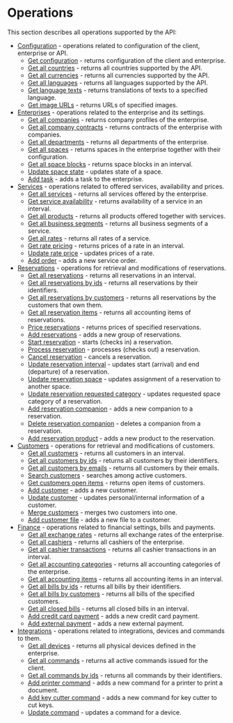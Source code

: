 # Operations

This section describes all operations supported by the API:

* [Configuration](https://github.com/MewsSystems/gitbook-connector-api/tree/6b7e8cdb3d9cb2a1e55fb62f3c6f282385142198/configuration.md) - operations related to configuration of the client, enterprise or API.
  * [Get configuration](https://github.com/MewsSystems/gitbook-connector-api/tree/6b7e8cdb3d9cb2a1e55fb62f3c6f282385142198/configuration.md#get-configuration) - returns configuration of the client and enterprise.
  * [Get all countries](https://github.com/MewsSystems/gitbook-connector-api/tree/6b7e8cdb3d9cb2a1e55fb62f3c6f282385142198/configuration.md#get-all-countries) - returns all countries supported by the API.
  * [Get all currencies](https://github.com/MewsSystems/gitbook-connector-api/tree/6b7e8cdb3d9cb2a1e55fb62f3c6f282385142198/configuration.md#get-all-currencies) - returns all currencies supported by the API.
  * [Get all languages](https://github.com/MewsSystems/gitbook-connector-api/tree/6b7e8cdb3d9cb2a1e55fb62f3c6f282385142198/configuration.md#get-all-languages) - returns all languages supported by the API.
  * [Get language texts](https://github.com/MewsSystems/gitbook-connector-api/tree/6b7e8cdb3d9cb2a1e55fb62f3c6f282385142198/configuration.md#get-language-texts) - returns translations of texts to a specified language.
  * [Get image URLs](https://github.com/MewsSystems/gitbook-connector-api/tree/6b7e8cdb3d9cb2a1e55fb62f3c6f282385142198/configuration.md#get-image-urls) - returns URLs of specified images.
* [Enterprises](https://github.com/MewsSystems/gitbook-connector-api/tree/6b7e8cdb3d9cb2a1e55fb62f3c6f282385142198/enterprises.md) - operations related to the enterprise and its settings.
  * [Get all companies](https://github.com/MewsSystems/gitbook-connector-api/tree/6b7e8cdb3d9cb2a1e55fb62f3c6f282385142198/enterprises.md#get-all-companies) - returns company profiles of the enterprise.
  * [Get all company contracts](https://github.com/MewsSystems/gitbook-connector-api/tree/6b7e8cdb3d9cb2a1e55fb62f3c6f282385142198/enterprises.md#get-all-company-contracts) - returns contracts of the enterprise with companies.
  * [Get all departments](https://github.com/MewsSystems/gitbook-connector-api/tree/6b7e8cdb3d9cb2a1e55fb62f3c6f282385142198/enterprises.md#get-all-departments) - returns all departments of the enterprise.
  * [Get all spaces](https://github.com/MewsSystems/gitbook-connector-api/tree/6b7e8cdb3d9cb2a1e55fb62f3c6f282385142198/enterprises.md#get-all-spaces) - returns spaces in the enterprise together with their configuration.
  * [Get all space blocks](https://github.com/MewsSystems/gitbook-connector-api/tree/6b7e8cdb3d9cb2a1e55fb62f3c6f282385142198/enterprises.md#get-all-space-blocks) - returns space blocks in an interval.
  * [Update space state](https://github.com/MewsSystems/gitbook-connector-api/tree/6b7e8cdb3d9cb2a1e55fb62f3c6f282385142198/enterprises.md#update-space-state) - updates state of a space.
  * [Add task](https://github.com/MewsSystems/gitbook-connector-api/tree/6b7e8cdb3d9cb2a1e55fb62f3c6f282385142198/enterprises.md#add-task) - adds a task to the enterprise.
* [Services](https://github.com/MewsSystems/gitbook-connector-api/tree/6b7e8cdb3d9cb2a1e55fb62f3c6f282385142198/services.md) - operations related to offered services, availability and prices.
  * [Get all services](https://github.com/MewsSystems/gitbook-connector-api/tree/6b7e8cdb3d9cb2a1e55fb62f3c6f282385142198/services.md#get-all-services) - returns all services offered by the enterprise.
  * [Get service availability](https://github.com/MewsSystems/gitbook-connector-api/tree/6b7e8cdb3d9cb2a1e55fb62f3c6f282385142198/services.md#get-service-availability) - returns availability of a service in an interval.
  * [Get all products](https://github.com/MewsSystems/gitbook-connector-api/tree/6b7e8cdb3d9cb2a1e55fb62f3c6f282385142198/services.md#get-all-products) - returns all products offered together with services.
  * [Get all business segments](https://github.com/MewsSystems/gitbook-connector-api/tree/6b7e8cdb3d9cb2a1e55fb62f3c6f282385142198/services.md#get-all-business-segments) - returns all business segments of a service.
  * [Get all rates](https://github.com/MewsSystems/gitbook-connector-api/tree/6b7e8cdb3d9cb2a1e55fb62f3c6f282385142198/services.md#get-all-rates) - returns all rates of a service.
  * [Get rate pricing](https://github.com/MewsSystems/gitbook-connector-api/tree/6b7e8cdb3d9cb2a1e55fb62f3c6f282385142198/services.md#get-rate-pricing) - returns prices of a rate in an interval.
  * [Update rate price](https://github.com/MewsSystems/gitbook-connector-api/tree/6b7e8cdb3d9cb2a1e55fb62f3c6f282385142198/services.md#update-rate-price) - updates prices of a rate.
  * [Add order](https://github.com/MewsSystems/gitbook-connector-api/tree/6b7e8cdb3d9cb2a1e55fb62f3c6f282385142198/services.md#add-order) - adds a new service order.
* [Reservations](https://github.com/MewsSystems/gitbook-connector-api/tree/6b7e8cdb3d9cb2a1e55fb62f3c6f282385142198/reservations.md) - operations for retrieval and modifications of reservations.
  * [Get all reservations](https://github.com/MewsSystems/gitbook-connector-api/tree/6b7e8cdb3d9cb2a1e55fb62f3c6f282385142198/reservations.md#get-all-reservations) - returns all reservations in an interval.
  * [Get all reservations by ids](https://github.com/MewsSystems/gitbook-connector-api/tree/6b7e8cdb3d9cb2a1e55fb62f3c6f282385142198/reservations.md#get-all-reservations-by-ids) - returns all reservations by their identifiers.
  * [Get all reservations by customers](https://github.com/MewsSystems/gitbook-connector-api/tree/6b7e8cdb3d9cb2a1e55fb62f3c6f282385142198/reservations.md#get-all-reservations-by-customers) - returns all reservations by the customers that own them.
  * [Get all reservation items](https://github.com/MewsSystems/gitbook-connector-api/tree/6b7e8cdb3d9cb2a1e55fb62f3c6f282385142198/reservations.md#get-all-reservation-items) - returns all accounting items of reservations. 
  * [Price reservations](https://github.com/MewsSystems/gitbook-connector-api/tree/6b7e8cdb3d9cb2a1e55fb62f3c6f282385142198/reservations.md#price-reservations) - returns prices of specified reservations.
  * [Add reservations](https://github.com/MewsSystems/gitbook-connector-api/tree/6b7e8cdb3d9cb2a1e55fb62f3c6f282385142198/reservations.md#add-reservations) - adds a new group of reservations.
  * [Start reservation](https://github.com/MewsSystems/gitbook-connector-api/tree/6b7e8cdb3d9cb2a1e55fb62f3c6f282385142198/reservations.md#start-reservation) - starts \(checks in\) a reservation.
  * [Process reservation](https://github.com/MewsSystems/gitbook-connector-api/tree/6b7e8cdb3d9cb2a1e55fb62f3c6f282385142198/reservations.md#process-reservation) - processes \(checks out\) a reservation.
  * [Cancel reservation](https://github.com/MewsSystems/gitbook-connector-api/tree/6b7e8cdb3d9cb2a1e55fb62f3c6f282385142198/reservations.md#cancel-reservation) - cancels a reservation.
  * [Update reservation interval](https://github.com/MewsSystems/gitbook-connector-api/tree/6b7e8cdb3d9cb2a1e55fb62f3c6f282385142198/reservations.md#update-reservation-interval) - updates start \(arrival\) and end \(departure\) of a reservation.
  * [Update reservation space](https://github.com/MewsSystems/gitbook-connector-api/tree/6b7e8cdb3d9cb2a1e55fb62f3c6f282385142198/reservations.md#update-reservation-space) - updates assignment of a reservation to another space.
  * [Update reservation requested category](https://github.com/MewsSystems/gitbook-connector-api/tree/6b7e8cdb3d9cb2a1e55fb62f3c6f282385142198/reservations.md#update-reservation-requested-category) - updates requested space category of a reservation.
  * [Add reservation companion](https://github.com/MewsSystems/gitbook-connector-api/tree/6b7e8cdb3d9cb2a1e55fb62f3c6f282385142198/reservations.md#add-reservation-companion) - adds a new companion to a reservation.
  * [Delete reservation companion](https://github.com/MewsSystems/gitbook-connector-api/tree/6b7e8cdb3d9cb2a1e55fb62f3c6f282385142198/reservations.md#delete-reservation-companion) - deletes a companion from a reservation.
  * [Add reservation product](https://github.com/MewsSystems/gitbook-connector-api/tree/6b7e8cdb3d9cb2a1e55fb62f3c6f282385142198/reservations.md#add-reservation-product) - adds a new product to the reservation.
* [Customers](https://github.com/MewsSystems/gitbook-connector-api/tree/6b7e8cdb3d9cb2a1e55fb62f3c6f282385142198/customers.md) - operations for retrieval and modifications of customers.
  * [Get all customers](https://github.com/MewsSystems/gitbook-connector-api/tree/6b7e8cdb3d9cb2a1e55fb62f3c6f282385142198/customers.md#get-all-customers) - returns all customers in an interval.
  * [Get all customers by ids](https://github.com/MewsSystems/gitbook-connector-api/tree/6b7e8cdb3d9cb2a1e55fb62f3c6f282385142198/customers.md#get-all-customers-by-ids) - returns all customers by their identifiers.
  * [Get all customers by emails](https://github.com/MewsSystems/gitbook-connector-api/tree/6b7e8cdb3d9cb2a1e55fb62f3c6f282385142198/customers.md#get-all-customers-by-emails) - returns all customers by their emails.
  * [Search customers](https://github.com/MewsSystems/gitbook-connector-api/tree/6b7e8cdb3d9cb2a1e55fb62f3c6f282385142198/customers.md#search-customers) - searches among active customers.
  * [Get customers open items](https://github.com/MewsSystems/gitbook-connector-api/tree/6b7e8cdb3d9cb2a1e55fb62f3c6f282385142198/customers.md#get-customers-open-items) - returns open items of customers.
  * [Add customer](https://github.com/MewsSystems/gitbook-connector-api/tree/6b7e8cdb3d9cb2a1e55fb62f3c6f282385142198/customers.md#add-customer) - adds a new customer.
  * [Update customer](https://github.com/MewsSystems/gitbook-connector-api/tree/6b7e8cdb3d9cb2a1e55fb62f3c6f282385142198/customers.md#update-customer) - updates personal/internal information of a customer.
  * [Merge customers](https://github.com/MewsSystems/gitbook-connector-api/tree/6b7e8cdb3d9cb2a1e55fb62f3c6f282385142198/customers.md#merge-customers) - merges two customers into one.
  * [Add customer file](https://github.com/MewsSystems/gitbook-connector-api/tree/6b7e8cdb3d9cb2a1e55fb62f3c6f282385142198/customers.md#add-customer-file) - adds a new file to a customer.
* [Finance](https://github.com/MewsSystems/gitbook-connector-api/tree/6b7e8cdb3d9cb2a1e55fb62f3c6f282385142198/finance.md) - operations related to financial settings, bills and payments.
  * [Get all exchange rates](https://github.com/MewsSystems/gitbook-connector-api/tree/6b7e8cdb3d9cb2a1e55fb62f3c6f282385142198/finance.md#get-all-exchange-rates) - returns all exchange rates of the enterprise.
  * [Get all cashiers](https://github.com/MewsSystems/gitbook-connector-api/tree/6b7e8cdb3d9cb2a1e55fb62f3c6f282385142198/finance.md#get-all-cashiers) - returns all cashiers of the enterprise.
  * [Get all cashier transactions](https://github.com/MewsSystems/gitbook-connector-api/tree/6b7e8cdb3d9cb2a1e55fb62f3c6f282385142198/finance.md#get-all-cashier-transactions) - returns all cashier transactions in an interval.
  * [Get all accounting categories](https://github.com/MewsSystems/gitbook-connector-api/tree/6b7e8cdb3d9cb2a1e55fb62f3c6f282385142198/finance.md#get-all-accounting-categories) - returns all accounting categories of the enterprise.
  * [Get all accounting items](https://github.com/MewsSystems/gitbook-connector-api/tree/6b7e8cdb3d9cb2a1e55fb62f3c6f282385142198/finance.md#get-all-accounting-items) - returns all accounting items in an interval.
  * [Get all bills by ids](https://github.com/MewsSystems/gitbook-connector-api/tree/6b7e8cdb3d9cb2a1e55fb62f3c6f282385142198/finance.md#get-all-bills-by-ids) - returns all bills by their identifiers.
  * [Get all bills by customers](https://github.com/MewsSystems/gitbook-connector-api/tree/6b7e8cdb3d9cb2a1e55fb62f3c6f282385142198/finance.md#get-all-bills-by-customers) - returns all bills of the specified customers.
  * [Get all closed bills](https://github.com/MewsSystems/gitbook-connector-api/tree/6b7e8cdb3d9cb2a1e55fb62f3c6f282385142198/finance.md#get-all-closed-bills) - returns all closed bills in an interval.
  * [Add credit card payment](https://github.com/MewsSystems/gitbook-connector-api/tree/6b7e8cdb3d9cb2a1e55fb62f3c6f282385142198/finance.md#add-credit-card-payment) - adds a new credit card payment.
  * [Add external payment](https://github.com/MewsSystems/gitbook-connector-api/tree/6b7e8cdb3d9cb2a1e55fb62f3c6f282385142198/finance.md#add-external-payment) - adds a new external payment.
* [Integrations](https://github.com/MewsSystems/gitbook-connector-api/tree/6b7e8cdb3d9cb2a1e55fb62f3c6f282385142198/integrations.md) - operations related to integrations, devices and commands to them.
  * [Get all devices](https://github.com/MewsSystems/gitbook-connector-api/tree/6b7e8cdb3d9cb2a1e55fb62f3c6f282385142198/integrations.md#get-all-devices) - returns all physical devices defined in the enterprise.
  * [Get all commands](https://github.com/MewsSystems/gitbook-connector-api/tree/6b7e8cdb3d9cb2a1e55fb62f3c6f282385142198/integrations.md#get-all-commands) - returns all active commands issued for the client.
  * [Get all commands by ids](https://github.com/MewsSystems/gitbook-connector-api/tree/6b7e8cdb3d9cb2a1e55fb62f3c6f282385142198/integrations.md#get-all-commands-by-ids) - returns all commands by their identifiers.
  * [Add printer command](https://github.com/MewsSystems/gitbook-connector-api/tree/6b7e8cdb3d9cb2a1e55fb62f3c6f282385142198/integrations.md#add-printer-command) - adds a new command for a printer to print a document.
  * [Add key cutter command](https://github.com/MewsSystems/gitbook-connector-api/tree/6b7e8cdb3d9cb2a1e55fb62f3c6f282385142198/integrations.md#add-key-cutter-command) - adds a new command for key cutter to cut keys.
  * [Update command](https://github.com/MewsSystems/gitbook-connector-api/tree/6b7e8cdb3d9cb2a1e55fb62f3c6f282385142198/integrations.md#update-command) - updates a command for a device.

